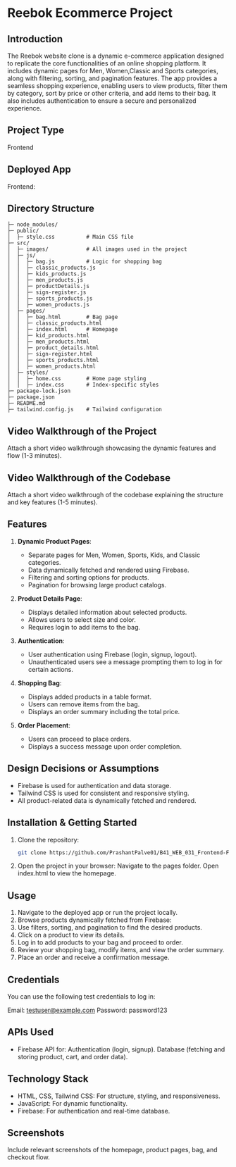 # Reebok Ecommerce Project

## Introduction
The Reebok website clone is a dynamic e-commerce application designed to replicate the core functionalities of an online shopping platform. It includes dynamic pages for Men, Women,Classic and Sports categories, along with filtering, sorting, and pagination features. The app provides a seamless shopping experience, enabling users to view products, filter them by category, sort by price or other criteria, and add items to their bag. It also includes authentication to ensure a secure and personalized experience.

## Project Type
Frontend

## Deployed App
Frontend: 

## Directory Structure
```B41_WEB_031_Frontend-Force/
├─ node_modules/
├─ public/
│  ├─ style.css          # Main CSS file
├─ src/
│  ├─ images/            # All images used in the project
│  ├─ js/
│  │  ├─ bag.js          # Logic for shopping bag
│  │  ├─ classic_products.js
│  │  ├─ kids_products.js
│  │  ├─ men_products.js
│  │  ├─ productDetails.js
│  │  ├─ sign-register.js
│  │  ├─ sports_products.js
│  │  ├─ women_products.js
│  ├─ pages/
│  │  ├─ bag.html        # Bag page
│  │  ├─ classic_products.html
│  │  ├─ index.html      # Homepage
│  │  ├─ kid_products.html
│  │  ├─ men_products.html
│  │  ├─ product_details.html
│  │  ├─ sign-register.html
│  │  ├─ sports_products.html
│  │  ├─ women_products.html
│  ├─ styles/
│  │  ├─ home.css        # Home page styling
│  │  ├─ index.css       # Index-specific styles
├─ package-lock.json
├─ package.json
├─ README.md
├─ tailwind.config.js    # Tailwind configuration
```




## Video Walkthrough of the Project
Attach a short video walkthrough showcasing the dynamic features and flow (1-3 minutes).

## Video Walkthrough of the Codebase
Attach a short video walkthrough of the codebase explaining the structure and key features (1-5 minutes).

## Features
1. **Dynamic Product Pages**:
   - Separate pages for Men, Women, Sports, Kids, and Classic categories.
   - Data dynamically fetched and rendered using Firebase.
   - Filtering and sorting options for products.
   - Pagination for browsing large product catalogs.

2. **Product Details Page**:
   - Displays detailed information about selected products.
   - Allows users to select size and color.
   - Requires login to add items to the bag.

3. **Authentication**:
   - User authentication using Firebase (login, signup, logout).
   - Unauthenticated users see a message prompting them to log in for certain actions.

4. **Shopping Bag**:
   - Displays added products in a table format.
   - Users can remove items from the bag.
   - Displays an order summary including the total price.

5. **Order Placement**:
   - Users can proceed to place orders.
   - Displays a success message upon order completion.

## Design Decisions or Assumptions
- Firebase is used for authentication and data storage.
- Tailwind CSS is used for consistent and responsive styling.
- All product-related data is dynamically fetched and rendered.

## Installation & Getting Started
1. Clone the repository:
   ```bash
   git clone https://github.com/PrashantPalve01/B41_WEB_031_Frontend-Force

2. Open the project in your browser:
Navigate to the pages folder.
Open index.html to view the homepage.

## Usage
1. Navigate to the deployed app or run the project locally.
2. Browse products dynamically fetched from Firebase:
3. Use filters, sorting, and pagination to find the desired products.
4. Click on a product to view its details.
5. Log in to add products to your bag and proceed to order.
6. Review your shopping bag, modify items, and view the order summary.
7. Place an order and receive a confirmation message.

## Credentials
You can use the following test credentials to log in:

Email: testuser@example.com
Password: password123

## APIs Used
- Firebase API for:
Authentication (login, signup).
Database (fetching and storing product, cart, and order data).

## Technology Stack
- HTML, CSS, Tailwind CSS: For structure, styling, and responsiveness.
- JavaScript: For dynamic functionality.
- Firebase: For authentication and real-time database.

## Screenshots
Include relevant screenshots of the homepage, product pages, bag, and checkout flow.